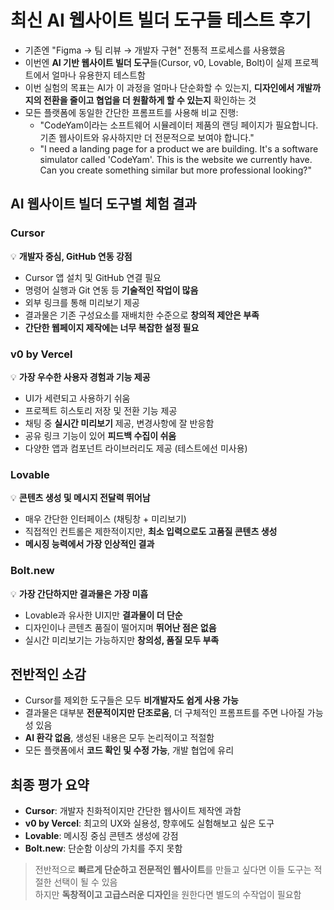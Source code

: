 # 최신 AI 웹사이트 빌더 도구들 테스트 후기


* 기존엔 "Figma → 팀 리뷰 → 개발자 구현" 전통적 프로세스를 사용했음
* 이번엔 **AI 기반 웹사이트 빌더 도구**들(Cursor, v0, Lovable, Bolt)이 실제 프로젝트에서 얼마나 유용한지 테스트함
* 이번 실험의 목표는 AI가 이 과정을 얼마나 단순화할 수 있는지, **디자인에서 개발까지의 전환을 줄이고 협업을 더 원활하게 할 수 있는지** 확인하는 것
* 모든 플랫폼에 동일한 간단한 프롬프트를 사용해 비교 진행:
  + "CodeYam이라는 소프트웨어 시뮬레이터 제품의 랜딩 페이지가 필요합니다. 기존 웹사이트와 유사하지만 더 전문적으로 보여야 합니다."
  + "I need a landing page for a product we are building. It's a software simulator called 'CodeYam'. This is the website we currently have. Can you create something similar but more professional looking?"

AI 웹사이트 빌더 도구별 체험 결과
--------------------

### Cursor

💡 **개발자 중심, GitHub 연동 강점**

* Cursor 앱 설치 및 GitHub 연결 필요
* 명령어 실행과 Git 연동 등 **기술적인 작업이 많음**
* 외부 링크를 통해 미리보기 제공
* 결과물은 기존 구성요소를 재배치한 수준으로 **창의적 제안은 부족**
* **간단한 웹페이지 제작에는 너무 복잡한 설정 필요**

### v0 by Vercel

💡 **가장 우수한 사용자 경험과 기능 제공**

* UI가 세련되고 사용하기 쉬움
* 프로젝트 히스토리 저장 및 전환 기능 제공
* 채팅 중 **실시간 미리보기** 제공, 변경사항에 잘 반응함
* 공유 링크 기능이 있어 **피드백 수집이 쉬움**
* 다양한 앱과 컴포넌트 라이브러리도 제공 (테스트에선 미사용)

### Lovable

💡 **콘텐츠 생성 및 메시지 전달력 뛰어남**

* 매우 간단한 인터페이스 (채팅창 + 미리보기)
* 직접적인 컨트롤은 제한적이지만, **최소 입력으로도 고품질 콘텐츠 생성**
* **메시징 능력에서 가장 인상적인 결과**

### Bolt.new

💡 **가장 간단하지만 결과물은 가장 미흡**

* Lovable과 유사한 UI지만 **결과물이 더 단순**
* 디자인이나 콘텐츠 품질이 떨어지며 **뛰어난 점은 없음**
* 실시간 미리보기는 가능하지만 **창의성, 품질 모두 부족**

전반적인 소감
-------

* Cursor를 제외한 도구들은 모두 **비개발자도 쉽게 사용 가능**
* 결과물은 대부분 **전문적이지만 단조로움**, 더 구체적인 프롬프트를 주면 나아질 가능성 있음
* **AI 환각 없음**, 생성된 내용은 모두 논리적이고 적절함
* 모든 플랫폼에서 **코드 확인 및 수정 가능**, 개발 협업에 유리

최종 평가 요약
--------

* **Cursor**: 개발자 친화적이지만 간단한 웹사이트 제작엔 과함
* **v0 by Vercel**: 최고의 UX와 실용성, 향후에도 실험해보고 싶은 도구
* **Lovable**: 메시징 중심 콘텐츠 생성에 강점
* **Bolt.new**: 단순함 이상의 가치를 주지 못함

> 전반적으로 **빠르게 단순하고 전문적인 웹사이트**를 만들고 싶다면 이들 도구는 적절한 선택이 될 수 있음  
> 하지만 **독창적이고 고급스러운 디자인**을 원한다면 별도의 수작업이 필요함


